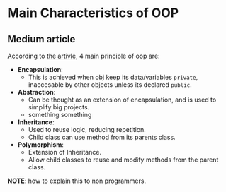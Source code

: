 # Main Characteristics of OOP

## Medium article
According to [the artivle](https://medium.freecodecamp.org/object-oriented-programming-concepts-21bb035f7260), 4 main principle of oop are:

- __Encapsulation__:
    - This is achieved when obj keep its data/variables `private`, inaccesable by other objects unless its declared `public`.
- __Abstraction__:
    - Can be thought as an extension of encapsulation, and is used to simplify big projects.
    - something something
- __Inheritance__:
    - Used to reuse logic, reducing repetition.
    - Child class can use method from its parents class.
- __Polymorphism__:
    - Extension of Inheritance.
    - Allow child classes to reuse and modify methods from the parent class.

__NOTE__: how to explain this to non programmers.